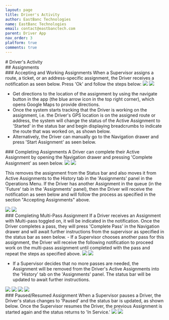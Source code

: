 ```yaml
---
layout: page
title: Driver's Activity
author: EastBanc Technologies
name: EastBanc Technologies
email: contact@eastbanctech.com
parent: Driver App
nav_order: 3
platform: true
comments: true
---
```


<section id="Drivers-Activity" markdown="1">
# Driver's Activity<a name="Drivers-Activity"></a>

<section id="Assignments" markdown="1">
## Assignments<a name="Assignments"></a>

<section id="Accepting-and-Working-Assignments" markdown="1">
### Accepting and Working Assignments<a name="Accepting-and-Working-Assignments"></a>
When a Supervisor assigns a route, a ticket, or an address-specific assignment, the Driver receives a notification as seen below. Press 'Ok' and follow the steps below:

<img src="image/driver/accepting-assignments-ios.png" class="ios"/>
<img src="image/driver/accepting-assignments-android.png" class="android"/>

- Get directions to the location of the assignment by using the navigate button in the app (the blue arrow icon in the top right corner), which opens Google Maps to provide directions. 
- Once the system starts tracking that the Driver is working on the assignment, i.e. the Driver's GPS location is on the assigned route or address, the system will change the status of the Active Assignment to 'Started' in the status bar and begin displaying breadcrumbs to indicate the route that was worked on, as shown below. 
- Alternatively, the Driver can manually go to the Navigation drawer and press 'Start Assignment' as seen below. 
</section>

<section id="Completing-Assignments" markdown="1">
### Completing Assignments<a name="Completing-Assignments"></a> 
A Driver can complete their Active Assignment by opening the Navigation drawer and pressing 'Complete Assignment' as seen below.

<img src="image/driver/completing-assignment-ios.png" class="ios"/>
<img src="image/driver/completing-assignments-android.png" class="android"/>

This removes the assignment from the Status bar and also moves it from Active Assignments to the History tab in the 'Assignments' panel in the Operations Menu. If the Driver has another Assignment in the queue (in the 'Future' tab in the 'Assignments' panel), then the Driver will receive the notification as seen below and will follow the process as specified in the section "Accepting Assignments" above.

<img src="image/driver/completing-assignments1-ios.png" class="ios"/>
<img src="image/driver/completing-assignments1-android.png" class="android"/>
</section>

<section id="Completing-Multi-Pass-Assignment" markdown="1">
### Completing Multi-Pass Assignment<a name="Completing-Multi-Pass-Assignment"></a>
If a Driver receives an Assignment with Multi-pass toggled on, it will be indicated in the notification. Once the Driver completes a pass, they will press 'Complete Pass' in the Navigation drawer and will await further instructions from the supervisor as specified in the status bar as seen below. 
  - If a Supervisor chooses another pass for this assignment, the Driver will receive the following notification to proceed work on the multi-pass assignment until completed with the pass and repeat the steps as specified above.

<img src="image/driver/completing-multi-pass-ios.png" class="ios"/>
<img src="image/driver/completing-multi-pass-android.png" class="android"/>

  - If a Supervisor decides that no more passes are needed, the Assignment will be removed from the Driver's Active Assignments into the 'History' tab on the 'Assignments' panel. The status bar will be updated to await further instructions. 

<img src="image/driver/completing-multi-pass1-ios.png" class="ios"/>
<img src="image/driver/completing-multi-pass1-android.png" class="android"/>
<img src="image/driver/completing-multi-pass2-ios.png" class="ios"/>
<img src="image/driver/completing-multi-pass2-android.png" class="android"/>
</section>


<section id="PausedResumed-Assignment" markdown="1">
### Paused/Resumed Assignment<a name="Paused/Resumed-Assignment"></a>
When a Supervisor pauses a Driver, the Driver's status changes to 'Paused' and the status bar is updated, as shown below. Once the Supervisor resumes the Driver, the previous Assignment is started again and the status returns to 'In Service.'

<img src="image/driver/paused-resumed-assignment-ios.png" class="ios"/>
<img src="image/driver/paused-resumed-assignment-android.png" class="android"/>

</section>
</section>
</section>
